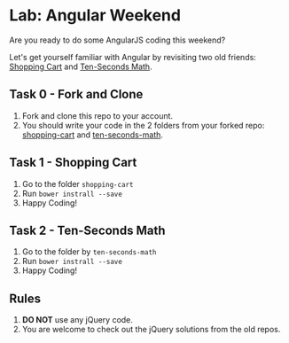 # Lab: Angular Weekend

Are you ready to do some AngularJS coding this weekend?

Let's get yourself familiar with Angular by revisiting two old friends: [Shopping Cart](https://github.com/wdi-hk-10/lab-shopping-cart) and [Ten-Seconds Math](https://github.com/wdi-hk-10/lab-ten-seconds-math).

## Task 0 - Fork and Clone

  1. Fork and clone this repo to your account.
  2. You should write your code in the 2 folders from your forked repo: [shopping-cart](shopping-cart) and [ten-seconds-math](ten-seconds-math). 

## Task 1 - Shopping Cart

  1. Go to the folder `shopping-cart`
  2. Run `bower instrall --save`
  3. Happy Coding!

## Task 2 - Ten-Seconds Math

  1. Go to the folder by `ten-seconds-math`
  2. Run `bower instrall --save`
  3. Happy Coding!

## Rules

  1. **DO NOT** use any jQuery code.
  2. You are welcome to check out the jQuery solutions from the old repos.

